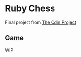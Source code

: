 # Ruby Chess
Final project from [The Odin Project](https://www.theodinproject.com/lessons/ruby-ruby-final-project)

## Game

WIP